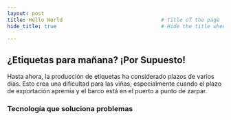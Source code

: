 ```yaml
---
layout: post
title: Hello World                                # Title of the page
hide_title: true                                  # Hide the title when displaying the post, but shown in lists of posts

---
```

## ¿Etiquetas para mañana? ¡Por Supuesto!

Hasta ahora, la producción de etiquetas ha considerado plazos de varios días. Esto 
crea una dificultad para las viñas, especialmente cuando el plazo de exportación apremia 
y el barco está en el puerto a punto de zarpar.</p>

### Tecnología que soluciona problemas 